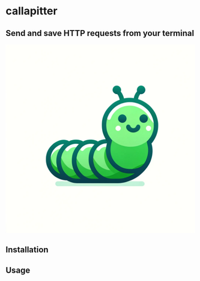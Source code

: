 # callapitter
## Send and save HTTP requests from your terminal

![callapitter-logo](./img/callapitter.png)

## Installation

## Usage


